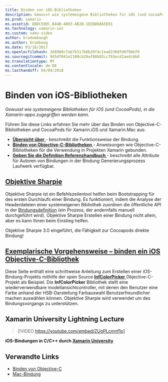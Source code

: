 ```yaml
---
title: Binden von iOS-Bibliotheken
description: Gewusst wie systemeigene Bibliotheken für iOS (und CocoaPods), in die Xamarin-apps zugegriffen werden kann.
ms.prod: xamarin
ms.assetid: EBDC50DC-B44B-4003-AB2B-1EEB868A5E01
ms.technology: xamarin-ios
ms.custom: xamu-video
author: bradumbaugh
ms.author: brumbaug
ms.date: 03/18/2017
ms.openlocfilehash: 268900c7ab7b317b0b20f4c1ead2360fd6f9bbf0
ms.sourcegitcommit: 945df041e2180cb20af08b83cc703ecd1aedc6b0
ms.translationtype: MT
ms.contentlocale: de-DE
ms.lasthandoff: 04/04/2018
---
```

# <a name="binding-ios-libraries"></a>Binden von iOS-Bibliotheken

_Gewusst wie systemeigene Bibliotheken für iOS (und CocoaPods), in die Xamarin-apps zugegriffen werden kann._

Führen Sie diese Links erfahren Sie mehr über das Binden von Objective-C-Bibliotheken und CocoaPods für Xamarin.iOS und Xamarin.Mac aus:

- [**Übersicht über** ](~/cross-platform/macios/binding/overview.md) -
  beschreibt die Funktionsweise der Bindung.
- [**Binden von Objective-C-Bibliotheken** ](~/cross-platform/macios/binding/objective-c-libraries.md) -
  Anweisungen wie Objective-C-Bibliotheken für die Verwendung in Projekten Xamarin gebunden.
- [**Geben Sie die Definition Referenzhandbuch** ](~/cross-platform/macios/binding/binding-types-reference.md) -
  beschreibt alle Attribute für Autoren von Bindungen in der Bindung Generierungsprozess Laufwerk verfügbar.

## <a name="objective-sharpiecross-platformmaciosbindingobjective-sharpieindexmd"></a>[Objektive Sharpie](~/cross-platform/macios/binding/objective-sharpie/index.md)

Objektive Sharpie ist ein Befehlszeilentool helfen beim Bootstrapping für des ersten Durchlaufs einer Bindung.
Es funktioniert, indem die Analyse der Headerdateien einer systemeigenen Bibliothek zuordnen die öffentliche API in der [Bindungsdefinition](~/cross-platform/macios/binding/objective-c-libraries.md) (ein Prozess, der andernfalls manuell durchgeführt wird). Objektive Sharpie Erstellen einer Bindung nicht allein, aber es kann Ihnen beim Einstieg helfen.

Objektive Sharpie 3.0 eingeführt, die Fähigkeit zur Cocoapods direkte Bindung!

## <a name="walkthrough---binding-an-ios-objective-c-librarywalkthroughmd"></a>[Exemplarische Vorgehensweise – binden ein iOS Objective-C-Bibliothek](walkthrough.md)

Diese Seite enthält eine schrittweise Anleitung zum Erstellen einer iOS-Bindung-Projekts mithilfe der open Source [ **InfColorPicker** ](https://github.com/InfinitApps/InfColorPicker) Objective-C-Projekt als Beispiel. Die **InfColorPicker** Bibliothek stellt eine wiederverwendbare modellansichtcontroller, mit denen den Benutzer eine Farbe anhand der HSB-Darstellung Farbauswahl Benutzerfreundlicher machen auswählen können.
Objektive Sharpie wird verwendet um des Bindungsvorgangs zu unterstützen.

## <a name="xamarin-university-lightning-lecture"></a>Xamarin University Lightning Lecture

> [!VIDEO https://youtube.com/embed/ZUoPLcmnf1o]

**iOS-Bindungen in C/C++ durch [Xamarin University](https://university.xamarin.com/)**

## <a name="related-links"></a>Verwandte Links

- [Binden von Objective-C](~/cross-platform/macios/binding/index.md)
- [Mac-Bindung](~/mac/platform/binding.md)
